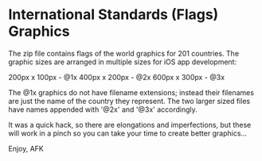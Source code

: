# International Standards (Flags) Graphics
The zip file contains flags of the world graphics for 201 countries. The graphic sizes are arranged in multiple sizes for iOS app development: 

200px x 100px - @1x
400px x 200px - @2x
600px x 300px - @3x 

The @1x graphics do not have filename extensions; instead their filenames are just the name of the country they represent. The two larger sized files have names appended with '@2x' and '@3x' accordingly. 

It was a quick hack, so there are elongations and imperfections, but these will work in a pinch so you can take your time to create better graphics... 

Enjoy, 
AFK

